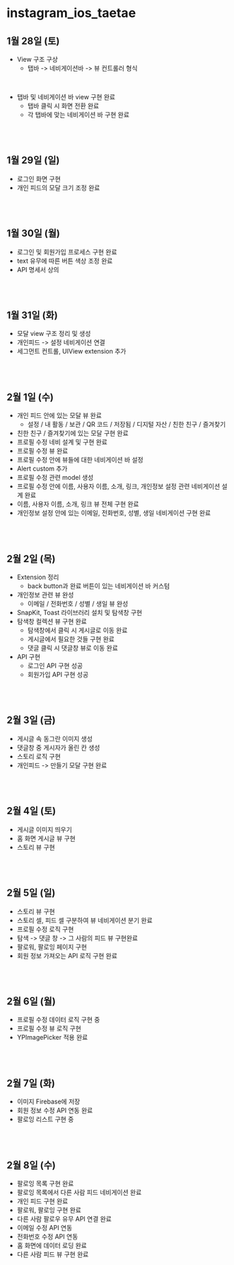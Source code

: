 # instagram_ios_taetae


## 1월 28일 (토)

- View 구조 구상
  - 탭바 -> 네비게이션바 -> 뷰 컨트롤러 형식
  
 <br>
 
- 탭바 및 네비게이션 바 view 구현 완료
  - 탭바 클릭 시 화면 전환 완료
  - 각 탭바에 맞는 네비게이션 바 구현 완료

<br>
<br>

## 1월 29일 (일)

- 로그인 화면 구현
- 개인 피드의 모달 크기 조정 완료

<br>
<br>

## 1월 30일 (월)

- 로그인 및 회원가입 프로세스 구현 완료
- text 유무에 따른 버튼 색상 조정 완료
- API 명세서 상의

<br>
<br>

## 1월 31일 (화)

- 모달 view 구조 정리 및 생성
- 개인피드 -> 설정 네비게이션 연결
- 세그먼트 컨트롤, UIView extension 추가

<br>
<br>

## 2월 1일 (수)

- 개인 피드 안에 있는 모달 뷰 완료
	- 설정 / 내 활동 / 보관 / QR 코드 / 저장됨 / 디지털 자산 / 친한 친구 / 즐겨찾기
- 친한 친구 / 즐겨찾기에 있는 모달 구현 완료
- 프로필 수정 네비 설계 및 구현 완료
- 프로필 수정 뷰 완료
- 프로필 수정 안에 뷰들에 대한 네비게이션 바 설정
- Alert custom 추가
- 프로필 수정 관련 model 생성
- 프로필 수정 안에 이름, 사용자 이름, 소개, 링크, 개인정보 설정 관련 네비게이션 설계 완료
- 이름, 사용자 이름, 소개, 링크 뷰 전체 구현 완료
- 개인정보 설정 안에 있는 이메일, 전화번호, 성별, 생일 네비게이션 구현 완료


<br>
<br>

## 2월 2일 (목)

- Extension 정리
    - back button과 완료 버튼이 있는 네비게이션 바 커스텀
- 개인정보 관련 뷰 완성
    - 이메일 / 전화번호 / 성별 / 생일 뷰 완성
- SnapKit, Toast 라이브러리 설치 및 탐색창 구현
- 탐색창 컬렉션 뷰 구현 완료
    - 탐색창에서 클릭 시 게시글로 이동 완료
    - 게시글에서 필요한 것들 구현 완료
    - 댓글 클릭 시 댓글창 뷰로 이동 완료
- API 구현
    - 로그인 API 구현 성공
    - 회원가입 API 구현 성공

<br>
<br>

## 2월 3일 (금)

- 게시글 속 동그란 이미지 생성
- 댓글창 중 게시자가 올린 칸 생성
- 스토리 로직 구현
- 개인피드 -> 만들기 모달 구현 완료

<br>
<br>

## 2월 4일 (토)

- 게시글 이미지 띄우기
- 홈 화면 게시글 뷰 구현
- 스토리 뷰 구현

<br>
<br>

## 2월 5일 (일)

- 스토리 뷰 구현
- 스토리 셀, 피드 셀 구분하여 뷰 네비게이션 분기 완료
- 프로필 수정 로직 구현
- 탐색 -> 댓글 창 -> 그 사람의 피드 뷰 구현완료
- 팔로워, 팔로잉 페이지 구현
- 회원 정보 가져오는 API 로직 구현 완료

<br>
<br>

## 2월 6일 (월)

- 프로필 수정 데이터 로직 구현 중
- 프로필 수정 뷰 로직 구현
- YPImagePicker 적용 완료

<br>
<br>

## 2월 7일 (화)
- 이미지 Firebase에 저장
- 회원 정보 수정 API 연동 완료
- 팔로잉 리스트 구현 중

<br>
<br>

## 2월 8일 (수)
- 팔로잉 목록 구현 완료
- 팔로잉 목록에서 다른 사람 피드 네비게이션 완료
- 개인 피드 구현 완료
- 팔로워, 팔로잉 구현 완료
- 다른 사람 팔로우 유무 API 연결 완료
- 이메일 수정 API 연동
- 전화번호 수정 API 연동
- 홈 화면에 데이터 로딩 완료
- 다른 사람 피드 뷰 구현 완료
